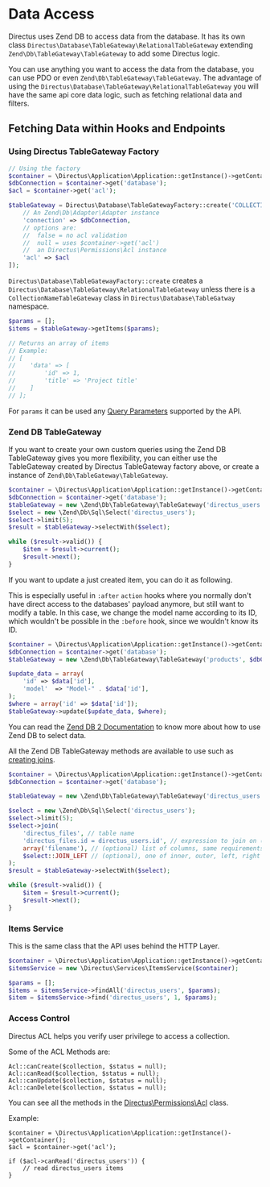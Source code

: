 # Data Access

Directus uses Zend DB to access data from the database. It has its own class `Directus\Database\TableGateway\RelationalTableGateway` extending `Zend\Db\TableGateway\TableGateway` to add some Directus logic.

You can use anything you want to access the data from the database, you can use PDO or even `Zend\Db\TableGateway\TableGateway`. The advantage of using the `Directus\Database\TableGateway\RelationalTableGateway` you will have the same api core data logic, such as fetching relational data and filters.

## Fetching Data within Hooks and Endpoints

### Using Directus TableGateway Factory

```php
// Using the factory
$container = \Directus\Application\Application::getInstance()->getContainer();
$dbConnection = $container->get('database');
$acl = $container->get('acl');

$tableGateway = Directus\Database\TableGatewayFactory::create('COLLECTION_NAME', [
    // An Zend\Db\Adapter\Adapter instance
    'connection' => $dbConnection,
    // options are:
    //  false = no acl validation
    //  null = uses $container->get('acl')
    //  an Directus\Permissions\Acl instance
    'acl' => $acl
]);
```

`Directus\Database\TableGatewayFactory::create` creates a `Directus\Database\TableGateway\RelationalTableGateway` unless there is a `CollectionNameTableGateway` class in `Directus\Database\TableGatway` namespace.


```php
$params = [];
$items = $tableGateway->getItems($params);

// Returns an array of items
// Example:
// [
//    'data' => [
//        'id' => 1,
//        'title' => 'Project title'
//    ]
// ];
```

For `params` it can be used any [Query Parameters](https://github.com/directus/directus-8-legacy/blob/master/docs/api/reference.md#query-parameters) supported by the API.

### Zend DB TableGateway

If you want to create your own custom queries using the Zend DB TableGateway gives you more flexibility, you can either use the TableGateway created by Directus TableGateway factory above, or create a instance of `Zend\Db\TableGateway\TableGateway`.


```php
$container = \Directus\Application\Application::getInstance()->getContainer();
$dbConnection = $container->get('database');
$tableGateway = new \Zend\Db\TableGateway\TableGateway('directus_users', $dbConnection);
$select = new \Zend\Db\Sql\Select('directus_users');
$select->limit(5);
$result = $tableGateway->selectWith($select);

while ($result->valid()) {
    $item = $result->current();
    $result->next();
}
```

If you want to update a just created item, you can do it as following.

This is especially useful in `:after` `action` hooks where you normally don't have direct access to the databases' payload anymore, but still want to modify a table.
In this case, we change the model name according to its ID, which wouldn't be possible in the `:before` hook, since we wouldn't know its ID.

```php
$container = \Directus\Application\Application::getInstance()->getContainer();
$dbConnection = $container->get('database');
$tableGateway = new \Zend\Db\TableGateway\TableGateway('products', $dbConnection);

$update_data = array(
    'id' => $data['id'],
    'model'  => "Model-" . $data['id'],
);
$where = array('id' => $data['id']);
$tableGateway->update($update_data, $where);
```

You can read the [Zend DB 2 Documentation](https://framework.zend.com/manual/2.2/en/modules/zend.db.sql.html) to know more about how to use Zend DB to select data.

All the Zend DB TableGateway methods are available to use such as [creating joins](https://framework.zend.com/manual/2.2/en/modules/zend.db.sql.html#join).

```php
$container = \Directus\Application\Application::getInstance()->getContainer();
$dbConnection = $container->get('database');

$tableGateway = new \Zend\Db\TableGateway\TableGateway('directus_users', $dbConnection);

$select = new \Zend\Db\Sql\Select('directus_users');
$select->limit(5);
$select->join(
    'directus_files', // table name
    'directus_files.id = directus_users.id', // expression to join on (will be quoted by platform object before insertion),
    array('filename'), // (optional) list of columns, same requirements as columns() above
    $select::JOIN_LEFT // (optional), one of inner, outer, left, right also represented by constants in the API
);
$result = $tableGateway->selectWith($select);

while ($result->valid()) {
    $item = $result->current();
    $result->next();
}
```

### Items Service

This is the same class that the API uses behind the HTTP Layer.

```php
$container = \Directus\Application\Application::getInstance()->getContainer();
$itemsService = new \Directus\Services\ItemsService($container);

$params = [];
$items = $itemsService->findAll('directus_users', $params);
$item = $itemsService->find('directus_users', 1, $params);
```

### Access Control

Directus ACL helps you verify user privilege to access a collection.

Some of the ACL Methods are:

```
Acl::canCreate($collection, $status = null);
Acl::canRead($collection, $status = null);
Acl::canUpdate($collection, $status = null);
Acl::canDelete($collection, $status = null);
```

You can see all the methods in the [Directus\Permissions\Acl](https://github.com/directus/api/blob/master/src/core/Directus/Permissions/Acl.php) class.

Example:

```
$container = \Directus\Application\Application::getInstance()->getContainer();
$acl = $container->get('acl');

if ($acl->canRead('directus_users')) {
    // read directus_users items
}
```
